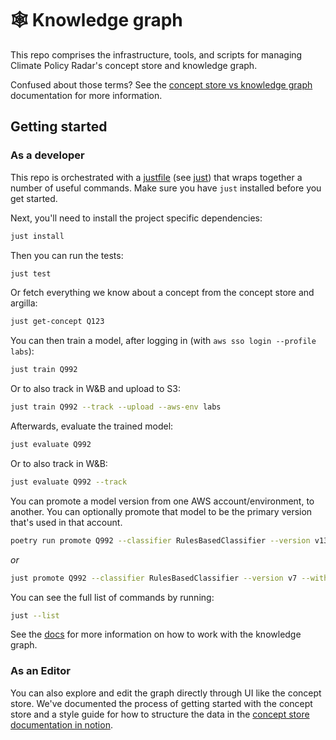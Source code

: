 # 🕸️ Knowledge graph

This repo comprises the infrastructure, tools, and scripts for managing Climate Policy Radar's concept store and knowledge graph.

Confused about those terms? See the [concept store vs knowledge graph](./docs/docs/developers/concept-store-vs-knowledge-graph.md) documentation for more information.

## Getting started

### As a developer

This repo is orchestrated with a [justfile](./justfile) (see [just](https://github.com/casey/just)) that wraps together a number of useful commands. Make sure you have `just` installed before you get started.

Next, you'll need to install the project specific dependencies:

```bash
just install
```

Then you can run the tests:

```bash
just test
```

Or fetch everything we know about a concept from the concept store and argilla:

```bash
just get-concept Q123
```

You can then train a model, after logging in (with `aws sso login --profile labs`):

```bash
just train Q992
```

Or to also track in W&B and upload to S3:

```bash
just train Q992 --track --upload --aws-env labs
```

Afterwards, evaluate the trained model:

```bash
just evaluate Q992
```

Or to also track in W&B:

```bash
just evaluate Q992 --track
```

You can promote a model version from one AWS account/environment, to another. You can optionally promote that model to be the primary version that's used in that account.

```bash
poetry run promote Q992 --classifier RulesBasedClassifier --version v13 --from-aws-env labs --to-aws-env staging --primary
```

_or_

```bash
just promote Q992 --classifier RulesBasedClassifier --version v7 --within-aws-env staging --no-primary
```

You can see the full list of commands by running:

```bash
just --list
```

See the [docs](./docs) for more information on how to work with the knowledge graph.

### As an Editor

You can also explore and edit the graph directly through UI like the concept store. We've documented the process of getting started with the concept store and a style guide for how to structure the data in the [concept store documentation in notion](https://www.notion.so/climatepolicyradar/Concept-store-documentation-54b91a8359664cb3a9bbe3989efb7ca0?pvs=4).
